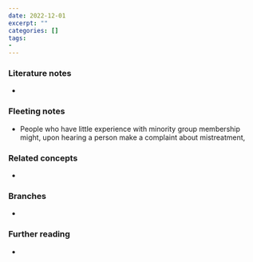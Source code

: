 ```yaml
---
date: 2022-12-01
excerpt: ""
categories: []
tags:
-
---
```

### Literature notes
- 

### Fleeting notes
- People who have little experience with minority group membership might, upon hearing a person make a complaint about mistreatment, 

### Related concepts
- 

### Branches
- 

### Further reading
- 